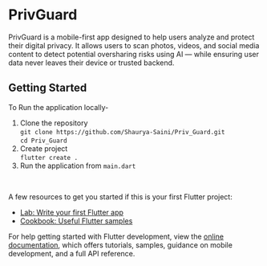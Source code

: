# PrivGuard
PrivGuard is a mobile-first app designed to help users analyze and protect their digital privacy. It allows users to scan photos, videos, and social media content to detect potential oversharing risks using AI — while ensuring user data never leaves their device or trusted backend.

## Getting Started

To Run the application locally-
1. Clone the repository 
    <br>
    `git clone https://github.com/Shaurya-Saini/Priv_Guard.git`<br>
    `cd Priv_Guard`
2. Create project
    <br>
    `flutter create .`
3. Run the application from `main.dart`

<br>

A few resources to get you started if this is your first Flutter project:

- [Lab: Write your first Flutter app](https://docs.flutter.dev/get-started/codelab)
- [Cookbook: Useful Flutter samples](https://docs.flutter.dev/cookbook)

For help getting started with Flutter development, view the
[online documentation](https://docs.flutter.dev/), which offers tutorials,
samples, guidance on mobile development, and a full API reference.
